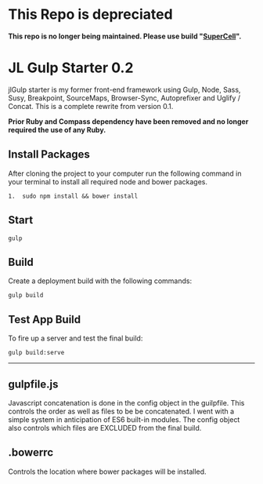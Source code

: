 # This Repo is depreciated
**This repo is no longer being maintained.  Please use build "[SuperCell](https://github.com/joellongie/SuperCell)".**

# JL Gulp Starter 0.2

jlGulp starter is my former front-end framework using Gulp, Node, Sass, Susy, Breakpoint, SourceMaps, Browser-Sync, Autoprefixer and Uglify / Concat. This is a complete rewrite from version 0.1.

**Prior Ruby and Compass dependency have been removed and no longer required the use of any Ruby.**

## Install Packages

After cloning the project to your computer run the following command in your terminal to install all required node and bower packages.

	1.  sudo npm install && bower install


## Start

	gulp

## Build

Create a deployment build with the following commands:

	gulp build

## Test App Build

To fire up a server and test the final build:

	gulp build:serve

---------------------------------------

## gulpfile.js
Javascript concatenation is done in the config object in the guilpfile.  This controls the order as well as files to be be concatenated.  I went with a simple system in anticipation of ES6 built-in modules.  The config object also controls which files are EXCLUDED from the final build.

## .bowerrc
Controls the location where bower packages will be installed.

